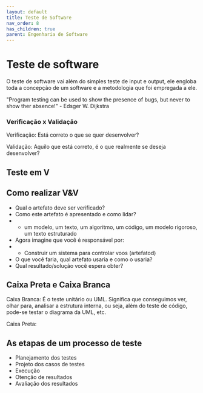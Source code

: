 ```yaml
---
layout: default
title: Teste de Software
nav_order: 8
has_children: true
parent: Engenharia de Software
---
```


# Teste de software

O teste de software vai além do simples teste de input e output, ele engloba toda a concepção de um software e a metodologia que foi empregada a ele.

"Program testing can be used to show the presence of bugs, but never to show ther absence!" - Edsger W. Dijkstra

### Verificação x Validação

Verificação: Está correto o que se quer desenvolver?

Validação: Aquilo que está correto, é o que realmente se deseja desenvolver?

## Teste em V

## Como realizar V&V

- Qual o artefato deve ser verificado?
- Como este artefato é apresentado e como lidar? 
- - um modelo, um texto, um algoritmo, um código, um modelo rigoroso, um texto estruturado
- Agora imagine que você é responsável por:
- - Construir um sistema para controlar voos (artefatod)
- O que você faria, qual artefato usaria e como o usaria?
- Qual resultado/solução você espera obter?

## Caixa Preta e Caixa Branca

Caixa Branca: É o teste unitário ou UML. Significa que conseguimos ver, olhar para, analisar a estrutura interna, ou seja, além do teste de código, pode-se testar o diagrama da UML, etc.

Caixa Preta: 

## As etapas de um processo de teste

- Planejamento dos testes
- Projeto dos casos de testes
- Execução
- Otenção de resultados
- Avaliação dos resultados